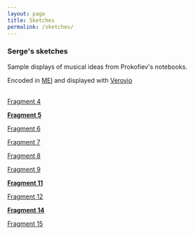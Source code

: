 ```yaml
---
layout: page
title: Sketches
permalink: /sketches/
---
```

### Serge's sketches

Sample displays of musical ideas from Prokofiev's notebooks.

Encoded in [MEI](https://music-encoding.org/) and displayed with [Verovio](https://www.verovio.org/index.xhtml)

<br>
<a href="../meimidi/Fragment04midi.html">Fragment 4</a>

<a href="../meimidi/Fragment05midi.html">__Fragment 5__</a>

<a href="../meimidi/Fragment06midi.html">Fragment 6</a>

<a href="../meimidi/Fragment07midi.html">Fragment 7</a>

<a href="../meimidi/Fragment08midi.html">Fragment 8</a>

<a href="../meimidi/Fragment09midi.html">Fragment 9</a>

<a href="../meimidi/Fragment11midi.html">__Fragment 11__</a>

<a href="../meimidi/Fragment12midi.html">Fragment 12</a>

<a href="../meimidi/Fragment14midi.html">__Fragment 14__</a>

<a href="../meimidi/Fragment15midi.html">Fragment 15</a>
